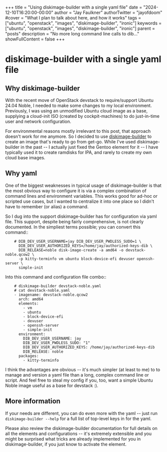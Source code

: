 +++
title = "Using diskimage-builder with a single yaml file"
date = "2024-12-10T16:20:00-00:00"
author = "Jay Faulkner"
authorTwitter = "jayofdoom" 
#cover = "What I plan to talk about here, and how it works"
tags = ["ubuntu", "openstack", "images", "diskimage-builder", "ironic"]
keywords = ["ubuntu", "openstack", "images", "diskimage-builder", "ironic"]
parent = "posts"
description = "No more long command line calls to dib..."
showFullContent = false
+++
# diskimage-builder with a single yaml file

## Why diskimage-builder

With the recent move of OpenStack devstack to require/support Ubuntu 24.04
Noble, I needed to make some changes to my local environment. Previously,
I was using an unmodified Ubuntu cloud image as a base, supplying a cloud-init
ISO (created by cockpit-machines) to do just-in-time user and network
configuration.

For environmental reasons mostly irrelevant to this post, that approach doesn't
work for me anymore. So I decided to use [diskimage-builder](https://docs.openstack.org/diskimage-builder/latest/)
to create an image that's ready to go from get-go. While I've used
diskimage-builder in the past -- I actually just fixed the Gentoo element for
it -- I have typically used it to create ramdisks for IPA, and rarely to create
my own cloud base images.

## Why yaml

One of the biggest weaknesses in typical usage of diskimage-builder is that
the most obvious way to configure it is via a complex combination of command
lines and environment variables. This works good for ad-hoc or scripted use
cases, but I wanted to centralize it into one place so I didn't have to
remember (or alias) a command.

So I dug into the support diskimage-builder has for configuration via yaml file.
This support, despite being fairly comprehensive, is not clearly documented.
In the simpliest terms possible; you can convert this command::

```
    # DIB_DEV_USER_USERNAME=jay DIB_DEV_USER_PWDLESS_SUDO=1 \
      DIB_DEV_USER_AUTHORIZED_KEYS=/home/jay/authorized-keys-dib \
      DIB_RELEASE=noble disk-image-create -a amd64 -o devstack-noble.qcow2 \
      -p kitty-terminfo vm ubuntu block-device-efi devuser openssh-server \
      simple-init
```

Into this command and configuration file combo::

```
    # diskimage-builder devstack-noble.yaml
    # cat devstack-noble.yaml
    - imagename: devstack-noble.qcow2
      arch: amd64
      elements:
        - vm
        - ubuntu
        - block-device-efi
        - devuser
        - openssh-server
        - simple-init
      environment:
        DIB_DEV_USER_USERNAME: jay
        DIB_DEV_USER_PWDLESS_SUDO: "1"
        DIB_DEV_USER_AUTHORIZED_KEYS: /home/jay/authorized-keys-dib
        DIB_RELEASE: noble
      packages:
        - kitty-terminfo
```

I think the advantages are obvious -- it's much simpler (at least to me) to
to manage and version a yaml file than a long, complex command line or script.
And feel free to steal my config if you, too, want a simple Ubuntu Noble image
useful as a base for devstack :).

## More information

If your needs are different, you can do even more with the yaml -- just run
`diskimage-builder --help` for a full list of top-level keys in for the yaml.

Please also review the diskimage-builder documentation for full details on all
the elements and configurations -- it's extremely extensible and you might be
surprised what tricks are already implemented for you in diskimage-builder, if
you just know to activate the element.

